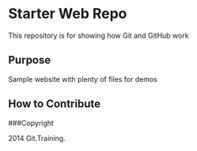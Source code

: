 # Starter Web Repo

This repository is for showing how Git and GitHub work

## Purpose

Sample website with plenty of files for demos

## How to Contribute


###Copyright

2014 Git.Training.